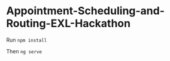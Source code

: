 # Appointment-Scheduling-and-Routing-EXL-Hackathon

Run
<code>npm install</code>

Then 
<code>ng serve</code>
